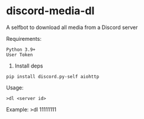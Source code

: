# discord-media-dl
A selfbot to download all media from a Discord server

Requirements:
```
Python 3.9+
User Token
```
1. Install deps
```
pip install discord.py-self aiohttp
```

Usage:
```
>dl <server id>
```
Example: >dl 11111111
